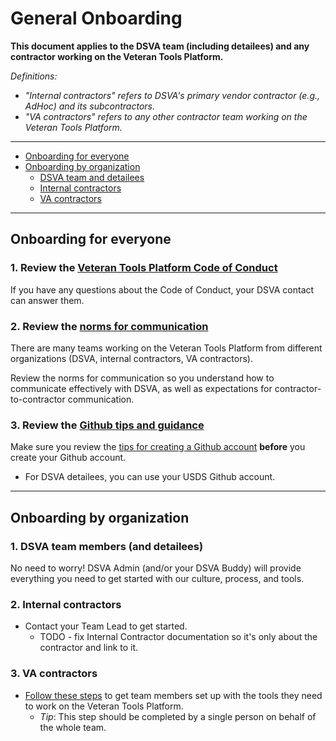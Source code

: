 # General Onboarding

**This document applies to the DSVA team (including detailees) and any contractor working on the Veteran Tools Platform.**

*Definitions:*
* *"Internal contractors" refers to DSVA's primary vendor contractor (e.g., AdHoc) and its subcontractors.*
* *"VA contractors" refers to any other contractor team working on the Veteran Tools Platform.*

<hr>

* [Onboarding for everyone](#onboarding-for-everyone)
* [Onboarding by organization](#onboarding-by-organization)
  * [DSVA team and detailees](#dsva-team-members-and-detailees)
  * [Internal contractors](#internal-contractors)
  * [VA contractors](#va-contractors)

<hr>

## Onboarding for everyone


### 1. Review the [Veteran Tools Platform Code of Conduct](../code-of-conduct.md)

If you have any questions about the Code of Conduct, your DSVA contact can answer them.


### 2. Review the [norms for communication](norms-communication.md)

There are many teams working on the Veteran Tools Platform from different organizations (DSVA, internal contractors, VA contractors).

Review the norms for communication so you understand how to communicate effectively with DSVA, as well as expectations for contractor-to-contractor communication.


### 3. Review the [Github tips and guidance](github-info.md)

Make sure you review the [tips for creating a Github account](github-info.md#tips-for-creating-a-github-account) **before** you create your Github account.
* For DSVA detailees, you can use your USDS Github account.


<hr>

## Onboarding by organization

### 1. DSVA team members (and detailees)

No need to worry! DSVA Admin (and/or your DSVA Buddy) will provide everything you need to get started with our culture, process, and tools.


### 2. Internal contractors

* Contact your Team Lead to get started.
  * TODO - fix Internal Contractor documentation so it's only about the contractor and link to it.


### 3. VA contractors

* [Follow these steps](onboard-tools-va-contractors.md) to get team members set up with the tools they need to work on the Veteran Tools Platform.
  * *Tip*: This step should be completed by a single person on behalf of the whole team.
